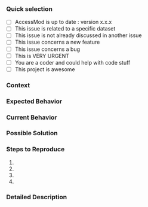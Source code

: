 
<!--- 
This a template to report bugs and features request.
Please :
- Read the instructions like this one.
- Remove irrelevent instructions block.
- Avoid digression.
- Click on "Preview" to see the result.
--->

### Quick selection
<!-- write a x inside the box -->
- [ ] AccessMod is up to date : version x.x.x
- [ ] This issue is related to a specific dataset
- [ ] This issue is not already discussed in another issue
- [ ] This issue concerns a new feature
- [ ] This issue concerns a bug
- [ ] This is VERY URGENT
- [ ] You are a coder and could help with code stuff
- [ ] This project is awesome

### Context
<!--- How has this issue affected you? What are you trying to accomplish? -->
<!--- Providing context helps us come up with a solution that is most useful in the real world -->

### Expected Behavior
<!--- Tell us what should happen -->

### Current Behavior
<!--- Tell us what happens instead of the expected behavior -->

### Possible Solution
<!--- Not obligatory, but suggest a fix/reason for the bug -->

### Steps to Reproduce
<!--- Provide the steps to reproduce this issue. -->
1.
2.
3.
4.

### Detailed Description
<!--- Provide a detailed description of the change or addition you are proposing -->



